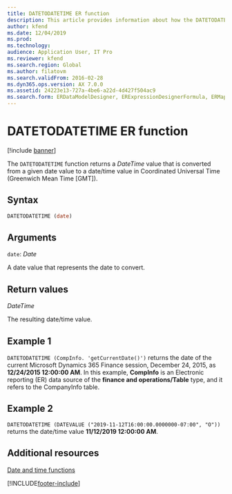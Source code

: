 ```yaml
---
title: DATETODATETIME ER function
description: This article provides information about how the DATETODATETIME Electronic reporting (ER) function is used.
author: kfend
ms.date: 12/04/2019
ms.prod: 
ms.technology: 
audience: Application User, IT Pro
ms.reviewer: kfend
ms.search.region: Global
ms.author: filatovm
ms.search.validFrom: 2016-02-28
ms.dyn365.ops.version: AX 7.0.0
ms.assetid: 24223e13-727a-4be6-a22d-4d427f504ac9
ms.search.form: ERDataModelDesigner, ERExpressionDesignerFormula, ERMappedFormatDesigner, ERModelMappingDesigner
---
```


# DATETODATETIME ER function

[!include [banner](../includes/banner.md)]

The `DATETODATETIME` function returns a *DateTime* value that is converted from a given date value to a date/time value in Coordinated Universal Time (Greenwich Mean Time \[GMT\]).

## Syntax

```vb
DATETODATETIME (date)
```

## Arguments

`date`: *Date*

A date value that represents the date to convert.

## Return values

*DateTime*

The resulting date/time value.

## Example 1

`DATETODATETIME (CompInfo. 'getCurrentDate()')` returns the date of the current Microsoft Dynamics 365 Finance session, December 24, 2015, as **12/24/2015 12:00:00 AM**. In this example, **CompInfo** is an Electronic reporting (ER) data source of the **finance and operations/Table** type, and it refers to the CompanyInfo table.

## Example 2

`DATETODATETIME (DATEVALUE ("2019-11-12T16:00:00.0000000-07:00", "O"))` returns the date/time value **11/12/2019 12:00:00 AM**.

## Additional resources

[Date and time functions](er-functions-category-datetime.md)


[!INCLUDE[footer-include](../../../includes/footer-banner.md)]
